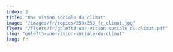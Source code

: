```yaml
---
index: 3
title: "Une vision sociale du climat"
image: "/images/fr/topics/250x250_fr_climat.jpg"
flyer: "/flyers/fr/goleft3-une-vision-sociale-du-climat.pdf"
slug: "goleft3-une-vision-sociale-du-climat"
lang: fr
---
```

